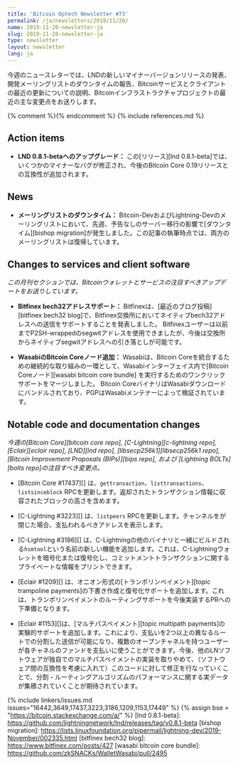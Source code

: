 ```yaml
---
title: 'Bitcoin Optech Newsletter #73'
permalink: /ja/newsletters/2019/11/20/
name: 2019-11-20-newsletter-ja
slug: 2019-11-20-newsletter-ja
type: newsletter
layout: newsletter
lang: ja
---
```


今週のニュースレターでは、LNDの新しいマイナーバージョンリリースの発表、開発メーリングリストのダウンタイムの報告、Bitcoinサービスとクライアントの最近の更新についての説明、Bitcoinインフラストラクチャプロジェクトの最近の主な変更点をお送りします。

{% comment %}<!-- include references.md below the fold but above any Jekyll/Liquid variables-->{% endcomment %}
{% include references.md %}

## Action items

- **LND 0.8.1-betaへのアップグレード：** この[リリース][lnd 0.8.1-beta]では、いくつかのマイナーなバグが修正され、今後のBitcoin Core 0.19リリースとの互換性が追加されます。

## News

- **メーリングリストのダウンタイム：** Bitcoin-DevおよびLightning-Devのメーリングリストにおいて、先週、予告なしのサーバー移行の影響で[ダウンタイム][bishop migration]が発生しました。この記事の執筆時点では、両方のメーリングリストは復帰しています。

## Changes to services and client software

*この月刊セクションでは、Bitcoinウォレットとサービスの注目すべきアップデートをお送りしています。*

- **Bitfinex bech32アドレスサポート：** Bitfinexは、[最近のブログ投稿][bitfinex bech32 blog]で、Bitfinex交換所においてネイティブbech32アドレスへの送信をサポートすることを発表しました。 Bitfinexユーザーは以前までP2SH-wrappedのsegwitアドレスを使用できましたが、今後は交換所からネイティブsegwitアドレスへの引き落としが可能です。

- **WasabiのBitcoin Coreノード追加：** Wasabiは、Bitcoin Coreを統合するための継続的な取り組みの一環として、Wasabiインターフェイス内で[Bitcoin Coreノード][wasabi bitcoin core bundle] を実行するためのワンクリックサポートをマージしました。 Bitcoin CoreバイナリはWasabiダウンロードにバンドルされており、PGPはWasabiメンテナーによって検証されています。

## Notable code and documentation changes

*今週の[Bitcoin Core][bitcoin core repo],
[C-Lightning][c-lightning repo], [Eclair][eclair repo], [LND][lnd repo],
[libsecp256k1][libsecp256k1 repo], [Bitcoin Improvement Proposals
(BIPs)][bips repo], および [Lightning BOLTs][bolts repo]の注目すべき変更点。*

- [Bitcoin Core #17437][] は、`gettransaction`、`listtransactions`、`listsinceblock` RPCを更新します。返却されたトランザクション情報に収容されたブロックの高さを含めます。

- [C-Lightning #3223][] は、`listpeers` RPCを更新します。チャンネルをが閉じた場合、支払われるべきアドレスを表示します。

- [C-Lightning #3186][] は、C-Lightningの他のバイナリと一緒にビルドされる`hsmtool`という名前の新しい機能を追加します。これは、C-Lightningウォレットを暗号化または復号化し、コミットメントトランザクションに関するプライベートな情報をプリントできます。

- [Eclair #1209][] は、オニオン形式の[トランポリンペイメント][topic trampoline payments]の下書き作成と復号化サポートを追加します。これは、トランポリンペイメントのルーティングサポートを今後実装するPRへの下準備となります。

- [Eclair #1153][]は、[マルチパスペイメント][topic multipath payments]の実験的サポートを追加します。これにより、支払いを2つ以上の異なるルートでの分割した送信が可能になり、複数のオープンチャネルを持つユーザーが各チャネルのファンドを支払いに使うことができます。今後、他のLNソフトウェアが独自でのマルチパスペイメントの実装を取りやめて、（ソフトウェア間の互換性を考慮に入れて）このコードに対して修正を行なっていくことで、分割・ルーティングアルゴリズムのパフォーマンスに関する実データが集積されていくことが期待されています。

{% include linkers/issues.md issues="16442,3649,17437,3223,3186,1209,1153,17449" %}
{% assign bse = "https://bitcoin.stackexchange.com/a/" %}
[lnd 0.8.1-beta]: https://github.com/lightningnetwork/lnd/releases/tag/v0.8.1-beta
[bishop migration]: https://lists.linuxfoundation.org/pipermail/lightning-dev/2019-November/002335.html
[bitfinex bech32 blog]: https://www.bitfinex.com/posts/427
[wasabi bitcoin core bundle]: https://github.com/zkSNACKs/WalletWasabi/pull/2495

